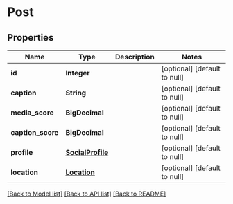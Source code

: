 # Post
## Properties

| Name | Type | Description | Notes |
|------------ | ------------- | ------------- | -------------|
| **id** | **Integer** |  | [optional] [default to null] |
| **caption** | **String** |  | [optional] [default to null] |
| **media\_score** | **BigDecimal** |  | [optional] [default to null] |
| **caption\_score** | **BigDecimal** |  | [optional] [default to null] |
| **profile** | [**SocialProfile**](SocialProfile.md) |  | [optional] [default to null] |
| **location** | [**Location**](Location.md) |  | [optional] [default to null] |

[[Back to Model list]](../README.md#documentation-for-models) [[Back to API list]](../README.md#documentation-for-api-endpoints) [[Back to README]](../README.md)

